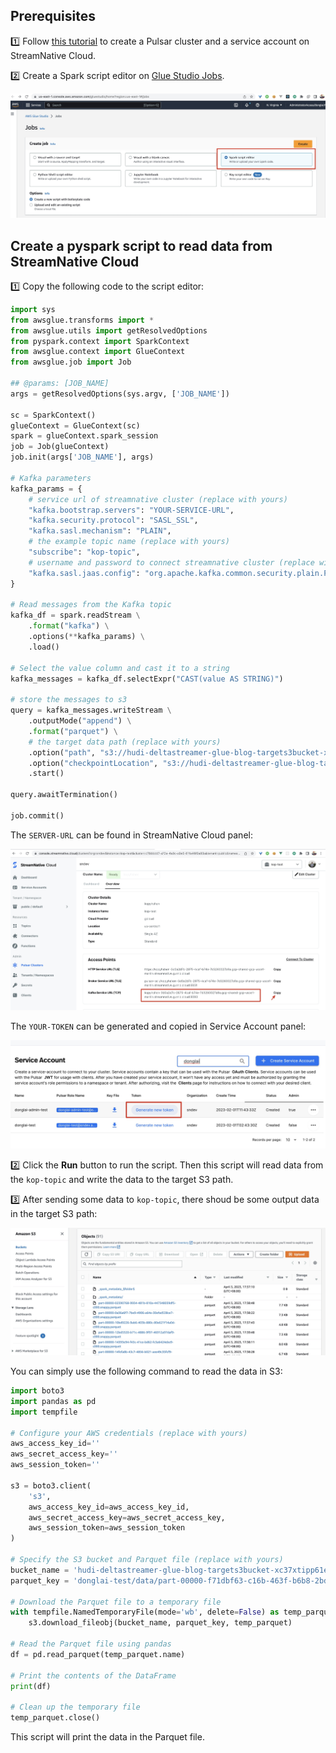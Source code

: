 ## Prerequisites

1️⃣ Follow [this tutorial](https://www.notion.so/streamnativeio/StreamNative-Cloud-for-Kafka-DRAFT-6aa74659b5f5495883beaa88e21eabc6) to create a Pulsar cluster and a service account on StreamNative Cloud.

2️⃣ Create a Spark script editor on [Glue Studio Jobs](https://us-east-1.console.aws.amazon.com/gluestudio/home?region=us-east-1#/jobs).

![](./images/create-spark-job.jpg)

## Create a pyspark script to read data from StreamNative Cloud

1️⃣ Copy the following code to the script editor:

```python
import sys
from awsglue.transforms import *
from awsglue.utils import getResolvedOptions
from pyspark.context import SparkContext
from awsglue.context import GlueContext
from awsglue.job import Job

## @params: [JOB_NAME]
args = getResolvedOptions(sys.argv, ['JOB_NAME'])

sc = SparkContext()
glueContext = GlueContext(sc)
spark = glueContext.spark_session
job = Job(glueContext)
job.init(args['JOB_NAME'], args)

# Kafka parameters
kafka_params = {
    # service url of streamnative cluster (replace with yours)
    "kafka.bootstrap.servers": "YOUR-SERVICE-URL",
    "kafka.security.protocol": "SASL_SSL",
    "kafka.sasl.mechanism": "PLAIN",
    # the example topic name (replace with yours)
    "subscribe": "kop-topic",
    # username and password to connect streamnative cluster (replace with yours)
    "kafka.sasl.jaas.config": "org.apache.kafka.common.security.plain.PlainLoginModule required username=\"public/default\" password=\"token:YOUR-TOKEN\";"
}

# Read messages from the Kafka topic
kafka_df = spark.readStream \
    .format("kafka") \
    .options(**kafka_params) \
    .load()

# Select the value column and cast it to a string
kafka_messages = kafka_df.selectExpr("CAST(value AS STRING)")

# store the messages to s3
query = kafka_messages.writeStream \
    .outputMode("append") \
    .format("parquet") \
    # the target data path (replace with yours)
    .option("path", "s3://hudi-deltastreamer-glue-blog-targets3bucket-xc37xtipp61e/donglai-test/data/") \
    .option("checkpointLocation", "s3://hudi-deltastreamer-glue-blog-targets3bucket-xc37xtipp61e/donglai-test/checkpoint/") \
    .start()

query.awaitTermination()

job.commit()
```

The `SERVER-URL` can be found in StreamNative Cloud panel:

![](../kop-on-sn-cloud/images/broker-url.jpg)

The `YOUR-TOKEN` can be generated and copied in Service Account panel:

![](../kop-on-sn-cloud/images/token.jpg)

2️⃣ Click the **Run** button to run the script. Then this script will read data from the `kop-topic` and write the data to the target S3 path.

3️⃣ After sending some data to `kop-topic`, there shoud be some output data in the target S3 path:

![](./images/s3-data.jpg)

You can simply use the following command to read the data in S3:

```python
import boto3
import pandas as pd
import tempfile

# Configure your AWS credentials (replace with yours)
aws_access_key_id=''
aws_secret_access_key=''
aws_session_token=''

s3 = boto3.client(
    's3',
    aws_access_key_id=aws_access_key_id,
    aws_secret_access_key=aws_secret_access_key,
    aws_session_token=aws_session_token
)

# Specify the S3 bucket and Parquet file (replace with yours)
bucket_name = 'hudi-deltastreamer-glue-blog-targets3bucket-xc37xtipp61e'
parquet_key = 'donglai-test/data/part-00000-f71dbf63-c16b-463f-b6b8-2bda20c80955-c000.snappy.parquet'

# Download the Parquet file to a temporary file
with tempfile.NamedTemporaryFile(mode='wb', delete=False) as temp_parquet:
    s3.download_fileobj(bucket_name, parquet_key, temp_parquet)

# Read the Parquet file using pandas
df = pd.read_parquet(temp_parquet.name)

# Print the contents of the DataFrame
print(df)

# Clean up the temporary file
temp_parquet.close()
```

This script will print the data in the Parquet file.